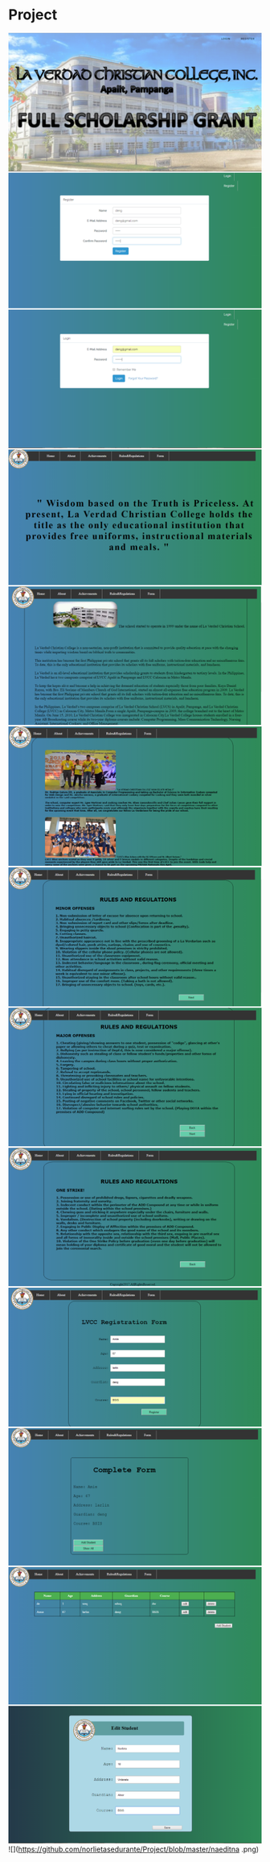 # Project
![](https://github.com/norlietasedurante/Project/blob/master/home.png)
![](https://github.com/norlietasedurante/Project/blob/master/registration.png)
![](https://github.com/norlietasedurante/Project/blob/master/login.png)
![](https://github.com/norlietasedurante/Project/blob/master/home1.png)
![](https://github.com/norlietasedurante/Project/blob/master/about.png)
![](https://github.com/norlietasedurante/Project/blob/master/achi.png)
![](https://github.com/norlietasedurante/Project/blob/master/rules.png)
![](https://github.com/norlietasedurante/Project/blob/master/rules1.png)
![](https://github.com/norlietasedurante/Project/blob/master/rules2.png)
![](https://github.com/norlietasedurante/Project/blob/master/form.png)
![](https://github.com/norlietasedurante/Project/blob/master/complete.png)
![](https://github.com/norlietasedurante/Project/blob/master/table.png)
![](https://github.com/norlietasedurante/Project/blob/master/edittable.png)
![](https://github.com/norlietasedurante/Project/blob/master/naeditna .png)
